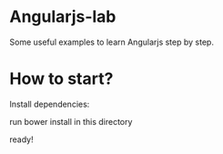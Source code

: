 Angularjs-lab
=============

Some useful examples to learn Angularjs step by step.


How to start?
=============

Install dependencies:

run bower install in this directory

ready!
